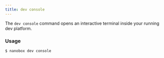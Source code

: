 ```yaml
---
title: dev console
---
```


The `dev console` command opens an interactive terminal inside your running dev platform.

### Usage
```bash
$ nanobox dev console
```
